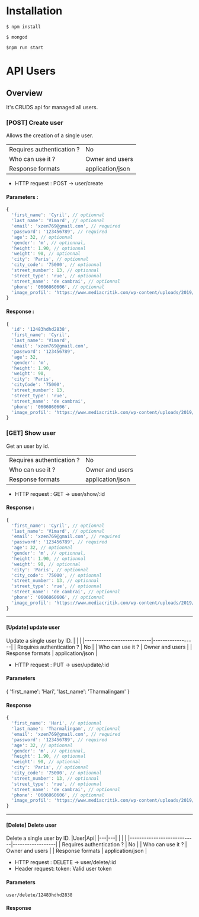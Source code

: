 # Installation

    $ npm install

    $ mongod

    $npm run start

# API Users

## Overview
It's CRUDS api for managed all users.

### [POST] Create user
Allows the creation of a single user.

|                            |                  |
|----------------------------|------------------|
| Requires authentication ?  | No               |
| Who can use it ?           | Owner and users  |
| Response formats           | application/json |

* HTTP request : POST → user/create

#### Parameters :
```javascript
{
  'first_name': 'Cyril', // optionnal
  'last_name': 'Vimard', // optionnal
  'email': 'xzen769@gmail.com', // required
  'password': '123456789', // required
  'age': 32, // optionnal
  'gender': 'm', // optionnal,
  'height': 1.90, // optionnal
  'weight': 90, // optionnal
  'city': 'Paris', // optionnal
  'city_code': '75000', // optionnal
  'street_number': 13, // optionnal
  'street_type': 'rue', // optionnal
  'street_name': 'de cambrai', // optionnal
  'phone': '0606060606', // optionnal
  'image_profil': 'https://www.mediacritik.com/wp-content/uploads/2019/04/rs_1024x759-170407142939-1024.Peter-Dinklage-Game-of-Thrones.kg_.040717.jpg' // optionnal
}
```

#### Response :
```javascript
{
  'id': '12483hdhd2838',
  'first_name': 'Cyril',
  'last_name': 'Vimard',
  'email': 'xzen769@gmail.com',
  'password': '123456789',
  'age': 32,
  'gender': 'm',
  'height': 1.90,
  'weight': 90,
  'city': 'Paris',
  'cityCode': '75000',
  'street_number': 13,
  'street_type': 'rue',
  'street_name': 'de cambrai',
  'phone': '0606060606',
  'image_profil': 'https://www.mediacritik.com/wp-content/uploads/2019/04/rs_1024x759-170407142939-1024.Peter-Dinklage-Game-of-Thrones.kg_.040717.jpg'
}
```

























### [GET] Show user
Get an user by id.

|                            |                  |
|----------------------------|------------------|
| Requires authentication ?  | No               |
| Who can use it ?           | Owner and users  |
| Response formats           | application/json |

* HTTP request : GET → user/show/:id

#### Response :
```javascript
{
  'first_name': 'Cyril', // optionnal
  'last_name': 'Vimard', // optionnal
  'email': 'xzen769@gmail.com', // required
  'password': '123456789', // required
  'age': 32, // optionnal
  'gender': 'm', // optionnal,
  'height': 1.90, // optionnal
  'weight': 90, // optionnal
  'city': 'Paris', // optionnal
  'city_code': '75000', // optionnal
  'street_number': 13, // optionnal
  'street_type': 'rue', // optionnal
  'street_name': 'de cambrai', // optionnal
  'phone': '0606060606', // optionnal
  'image_profil': 'https://www.mediacritik.com/wp-content/uploads/2019/04/rs_1024x759-170407142939-1024.Peter-Dinklage-Game-of-Thrones.kg_.040717.jpg' // optionnal
}
```

---
#### [Update] update user 
Update a single user by ID.
|                            |                  |
|----------------------------|------------------|
| Requires authentication ?  | No               |
| Who can use it ?           | Owner and users  |
| Response formats           | application/json |


- HTTP request : PUT -> user/update/:id
 
#### Parameters
{
    'first_name': 'Hari',
    'last_name': 'Tharmalingam'
}
#### Response
``` javascript
{
  'first_name': 'Hari', // optionnal
  'last_name': 'Tharmalingam', // optionnal
  'email': 'xzen769@gmail.com', // required
  'password': '123456789', // required
  'age': 32, // optionnal
  'gender': 'm', // optionnal,
  'height': 1.90, // optionnal
  'weight': 90, // optionnal
  'city': 'Paris', // optionnal
  'city_code': '75000', // optionnal
  'street_number': 13, // optionnal
  'street_type': 'rue', // optionnal
  'street_name': 'de cambrai', // optionnal
  'phone': '0606060606', // optionnal
  'image_profil': 'https://www.mediacritik.com/wp-content/uploads/2019/04/rs_1024x759-170407142939-1024.Peter-Dinklage-Game-of-Thrones.kg_.040717.jpg' // optionnal
}
```

---
#### [Delete] Delete user 
Delete a single user by ID.
|User|Api|
|---|---|
|                            |                  |
|----------------------------|------------------|
| Requires authentication ?  | No               |
| Who can use it ?           | Owner and users  |
| Response formats           | application/json |


- HTTP request : DELETE -> user/delete/:id
- Header request: token: Valid user token
 
#### Parameters
    user/delete/12483hdhd2838

#### Response


